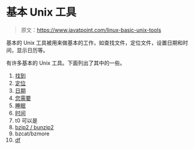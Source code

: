 # 基本 Unix 工具

> 原文：<https://www.javatpoint.com/linux-basic-unix-tools>

基本的 Unix 工具被用来做基本的工作，如查找文件，定位文件，设置日期和时间，显示日历等。

有许多基本的 Unix 工具。下面列出了其中的一些。

1.  [找到](linux-find)
2.  [定位](linux-locate)
3.  [日期](linux-date)
4.  [您需要](linux-cal)
5.  [睡眠](linux-sleep)
6.  [时间](linux-time)
7.  t0 可以是
8.  [bzip2 / bunzip2](linux-bzip2-bunzip2)
9.  bzcat/bzmore
10.  [df](linux-df)
